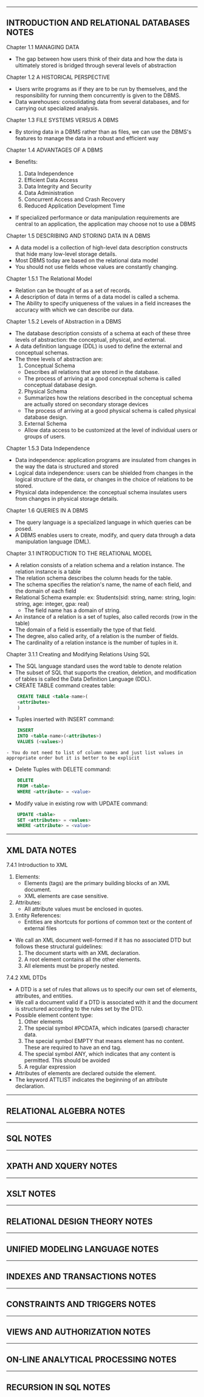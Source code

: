 -----------------------------------------------------------------------------------------------------------------------------------------------------------------------
INTRODUCTION AND RELATIONAL DATABASES NOTES
-----------------------------------------------------------------------------------------------------------------------------------------------------------------------
Chapter 1.1 MANAGING DATA
  - The gap between how users think of their data and how the data is ultimately stored is bridged through several levels of abstraction

Chapter 1.2 A HISTORICAL PERSPECTIVE
  - Users write programs as if they are to be run by themselves, and the responsibility for running them concurrently is given to the DBMS.
  - Data warehouses: consolidating data from several databases, and for carrying out specialized analysis.

Chapter 1.3 FILE SYSTEMS VERSUS A DBMS
  -  By storing data in a DBMS rather than as files, we can use the DBMS's features to manage the data in a robust and efficient way

Chapter 1.4 ADVANTAGES OF A DBMS
  - Benefits:
    1. Data Independence
    2. Efficient Data Access
    3. Data Integrity and Security
    4. Data Administration
    5. Concurrent Access and Crash Recovery
    6. Reduced Application Development Time

  - If specialized performance or data manipulation requirements are central to an application, the application may choose not to use a DBMS

Chapter 1.5 DESCRIBING AND STORING DATA IN A DBMS
  - A data model is a collection of high-level data description constructs that hide many low-level storage details.
  - Most DBMS today are based on the relational data model
  - You should not use fields whose values are constantly changing.

Chapter 1.5.1 The Relational Model
  - Relation can be thought of as a set of records.
  - A description of data in terms of a data model is called a schema.
  - The Ability to specify uniqueness of the values in a field increases the accuracy with which we can describe our data.

Chapter 1.5.2 Levels of Abstraction in a DBMS
  - The database description consists of a schema at each of these three levels of abstraction: the conceptual, physical, and external.
  - A data definition language (DDL) is used to define the external and conceptual schemas.
  - The three levels of abstraction are:
    1. Conceptual Schema
      - Describes all relations that are stored in the database.
      - The process of arriving at a good conceptual schema is called conceptual database design.
    2. Physical Schema
      - Summarizes how the relations described in the conceptual schema are actually stored on secondary storage devices
      - The process of arriving at a good physical schema is called physical database design.
    3. External Schema
      - Allow data access to be customized at the level of individual users or groups of users.

Chapter 1.5.3 Data Independence
  - Data independence: application programs are insulated from changes in the way the data is structured and stored
  - Logical data independence:  users can be shielded from changes in the logical structure of the data, or changes in the choice of relations to be stored.
  - Physical data independence: the conceptual schema insulates users from changes in physical storage details.

Chapter 1.6 QUERIES IN A DBMS
  - The query language is a specialized language in which queries can be posed.
  - A DBMS enables users to create, modify, and query data through a data manipulation language (DML).

Chapter 3.1 INTRODUCTION TO THE RELATIONAL MODEL
  - A relation consists of a relation schema and a relation instance. The relation instance is a table
  - The relation schema describes the column heads for the table.
  - The schema specifies the relation's name, the name of each field, and the domain of each field
  - Relational Schema example:
    ex: Students(sid: string, name: string, login: string, age: integer, gpa: real)
    - The field name has a domain of string.
  - An instance of a relation is a set of tuples, also called records (row in the table)
  - The domain of a field is essentially the type of that field.
  - The degree, also called arity, of a relation is the number of fields.
  - The cardinality of a relation instance is the number of tuples in it.

Chapter 3.1.1 Creating and Modifying Relations Using SQL
  - The SQL language standard uses the word table to denote relation
  - The subset of SQL that supports the creation, deletion, and modification of tables is called the Data Definition Language (DDL).
  - CREATE TABLE command creates table:
  ```SQL
      CREATE TABLE <table-name>(
      <attributes>
      )
  ```
  - Tuples inserted with INSERT command:
  ```SQL
      INSERT
      INTO <table-name>(<attributes>)
      VALUES (<values>)
  ```
    - You do not need to list of column names and just list values in appropriate order but it is better to be explicit
  - Delete Tuples with DELETE command:
  ```SQL
      DELETE
      FROM <table>
      WHERE <attribute> = <value>
  ```
  - Modify value in existing row with UPDATE command:
  ```SQL
      UPDATE <table>
      SET <attributes> = <values>
      WHERE <attribute> = <value>
  ```
-----------------------------------------------------------------------------------------------------------------------------------------------------------------------
XML DATA NOTES
-----------------------------------------------------------------------------------------------------------------------------------------------------------------------
7.4.1 Introduction to XML
  1. Elements:
     - Elements (tags) are the primary building blocks of an XML document.
     - XML elements are case sensitive.
  2. Attributes:
     - All attribute values must be enclosed in quotes.
  3. Entity References:
     - Entities are shortcuts for portions of common text or the content of external files
  - We call an XML document well-formed if it has no associated DTD but follows these structural guidelines:
    1. The document starts with an XML declaration.
    2. A root element contains all the other elements.
    3. All elements must be properly nested.

7.4.2 XML DTDs
  - A DTD is a set of rules that allows us to specify our own set of elements, attributes, and entities.
  - We call a document valid if a DTD is associated with it and the document is structured according to the rules set by the DTD.
  - Possible element content type:
    1. Other elements
    2. The special symbol #PCDATA, which indicates (parsed) character data.
    3. The special symbol EMPTY that means element has no content. These are required to have an end tag.
    4. The special symbol ANY, which indicates that any content is permitted. This should be avoided
    5. A regular expression
  - Attributes of elements are declared outside the element.
  - The keyword ATTLIST indicates the beginning of an attribute declaration.

-----------------------------------------------------------------------------------------------------------------------------------------------------------------------
RELATIONAL ALGEBRA NOTES
-----------------------------------------------------------------------------------------------------------------------------------------------------------------------
-----------------------------------------------------------------------------------------------------------------------------------------------------------------------
SQL NOTES
-----------------------------------------------------------------------------------------------------------------------------------------------------------------------
-----------------------------------------------------------------------------------------------------------------------------------------------------------------------
XPATH AND XQUERY NOTES
-----------------------------------------------------------------------------------------------------------------------------------------------------------------------
-----------------------------------------------------------------------------------------------------------------------------------------------------------------------
XSLT NOTES
-----------------------------------------------------------------------------------------------------------------------------------------------------------------------
-----------------------------------------------------------------------------------------------------------------------------------------------------------------------
RELATIONAL DESIGN THEORY NOTES
-----------------------------------------------------------------------------------------------------------------------------------------------------------------------
-----------------------------------------------------------------------------------------------------------------------------------------------------------------------
UNIFIED MODELING LANGUAGE NOTES
-----------------------------------------------------------------------------------------------------------------------------------------------------------------------
-----------------------------------------------------------------------------------------------------------------------------------------------------------------------
INDEXES AND TRANSACTIONS NOTES
-----------------------------------------------------------------------------------------------------------------------------------------------------------------------
-----------------------------------------------------------------------------------------------------------------------------------------------------------------------
CONSTRAINTS AND TRIGGERS NOTES
-----------------------------------------------------------------------------------------------------------------------------------------------------------------------
-----------------------------------------------------------------------------------------------------------------------------------------------------------------------
VIEWS AND AUTHORIZATION NOTES
-----------------------------------------------------------------------------------------------------------------------------------------------------------------------
-----------------------------------------------------------------------------------------------------------------------------------------------------------------------
ON-LINE ANALYTICAL PROCESSING NOTES
-----------------------------------------------------------------------------------------------------------------------------------------------------------------------
-----------------------------------------------------------------------------------------------------------------------------------------------------------------------
RECURSION IN SQL NOTES
-----------------------------------------------------------------------------------------------------------------------------------------------------------------------
